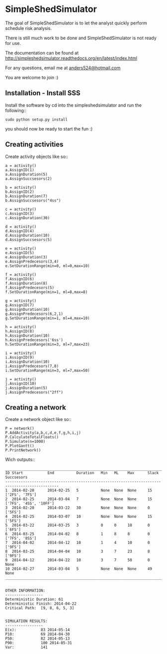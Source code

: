 SimpleShedSimulator
===================

The goal of SimpleShedSimulator is to let the analyst quickly perform schedule risk analysis.

There is still much work to be done and SimpleShedSimulator is not ready for use. 

The documentation can be found at http://simpleshedsimulator.readthedocs.org/en/latest/index.html

For any questions, email me at anders524@hotmail.com

You are welcome to join :)

Installation - Install SSS
---------------------------

Install the software by cd into the simpleshedsimulator and run the following::

    sudo python setup.py install

you  should now be ready to start the fun :)


Creating activities
-------------------


Create activity objects like so::
	
    a = activity()
    a.AssignID(1)
    a.AssignDuration(5)
    a.AssignSuccsesors(2)

    b = activity()
    b.AssignID(2)
    b.AssignDuration(7)
    b.AssignSuccsesors("4ss")

    c = activity()
    c.AssignID(3)
    c.AssignDuration(30)

    d = activity()
    d.AssignID(4)
    d.AssignDuration(10)
    d.AssignSuccsesors(5)

    e = activity()
    e.AssignID(5)
    e.AssignDuration(3)
    e.AssignPredecesors(3,4)
    e.SetDurationRange(min=0, ml=0,max=10)

    f = activity()
    f.AssignID(6)
    f.AssignDuration(8)
    f.AssignPredecesors(5)
    f.SetDurationRange(min=1, ml=8,max=8)

    g = activity()
    g.AssignID(7)
    g.AssignDuration(10)
    g.AssignPredecesors(6,2,1)
    g.SetDurationRange(min=1, ml=4,max=10)
    
    h = activity()
    h.AssignID(8)
    h.AssignDuration(10)
    h.AssignPredecesors('6ss')
    h.SetDurationRange(min=3, ml=7,max=23)
    
    i = activity()
    i.AssignID(9)
    i.AssignDuration(10)
    i.AssignPredecesors(7,8)
    i.SetDurationRange(min=3, ml=7,max=50)

    j = activity()
    j.AssignID(10)
    j.AssignDuration(5)
    j.AssignPredecesors("2ff")



Creating a network
------------------
Create a network object like so::

    P = network()
    P.AddActivity(a,b,c,d,e,f,g,h,i,j)
    P.CalculateTotalFloats()
    P.Simulate(n=1000)
    P.PlotGantt()
    P.PrintNetwork()
    
Wich outputs::

    ______________________________________________________________________________________________
    ID Start           End          Duration   Min   ML    Max      Slack     Succsesors               
    ----------------------------------------------------------------------------------------------
    1  2014-02-20      2014-02-25   5          None  None  None     15        ['2FS', '7FS']           
    2  2014-02-25      2014-03-04   7          None  None  None     15        ['7FS', '4SS', '10FF']   
    3  2014-02-20      2014-03-22   30         None  None  None     0         ['5FS']                  
    4  2014-02-25      2014-03-07   10         None  None  None     15        ['5FS']                  
    5  2014-03-22      2014-03-25   3          0     0     10       0         ['6FS']                  
    6  2014-03-25      2014-04-02   8          1     8     8        0         ['7FS', '8SS']           
    7  2014-04-02      2014-04-12   10         1     4     10       0         ['9FS']                  
    8  2014-03-25      2014-04-04   10         3     7     23       8         ['9FS']                  
    9  2014-04-12      2014-04-22   10         3     7     50       0         None                     
    10 2014-02-27      2014-03-04   5          None  None  None     49        None                     
    ______________________________________________________________________________________________


    OTHER INFORMATION:
    -----------------
    Deterministic Duration: 61
    Deterministic Finish: 2014-04-22
    Critical Path:  [9, 8, 6, 5, 3]


    SIMULATION RESULTS:
    -----------------
    E(x):           83 2014-05-14
    P10:            69 2014-04-30
    P50:            82 2014-05-13
    P90:            100 2014-05-31
    Var:            141





